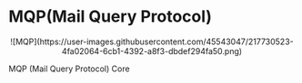 # MQP(Mail Query Protocol)

<p align="center">
  ![MQP](https://user-images.githubusercontent.com/45543047/217730523-4fa02064-6cb1-4392-a8f3-dbdef294fa50.png)
</p>

MQP (Mail Query Protocol) Core 
